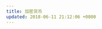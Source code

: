 ```yaml
---
title: 加密货币
updated: 2018-06-11 21:12:06 +0800
---
```


<script type="text/javascript" src="https://files.coinmarketcap.com/static/widget/currency.js"></script>

<div class="coinmarketcap-currency-widget" data-currencyid="1" data-base="CNY" data-secondary="USD" data-ticker="true" data-rank="true" data-marketcap="true" data-volume="true" data-stats="USD" data-statsticker="false"></div>

<div class="divider"></div>

<div class="coinmarketcap-currency-widget" data-currencyid="1027" data-base="CNY" data-secondary="USD" data-ticker="true" data-rank="true" data-marketcap="true" data-volume="true" data-stats="USD" data-statsticker="false"></div>

<div class="divider"></div>

<div class="coinmarketcap-currency-widget" data-currencyid="1765" data-base="CNY" data-secondary="USD" data-ticker="true" data-rank="true" data-marketcap="true" data-volume="true" data-stats="USD" data-statsticker="false"></div>